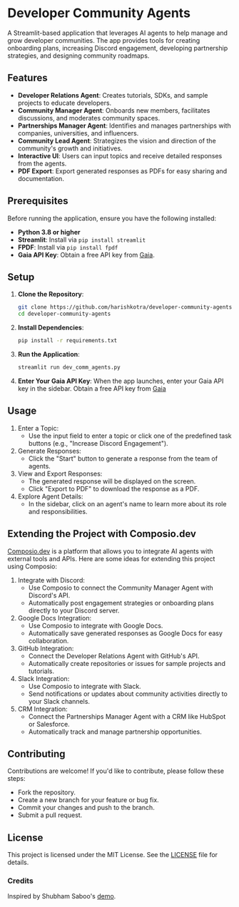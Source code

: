 
# Developer Community Agents

A Streamlit-based application that leverages AI agents to help manage and grow developer communities. The app provides tools for creating onboarding plans, increasing Discord engagement, developing partnership strategies, and designing community roadmaps.

## Features

- **Developer Relations Agent**: Creates tutorials, SDKs, and sample projects to educate developers.
- **Community Manager Agent**: Onboards new members, facilitates discussions, and moderates community spaces.
- **Partnerships Manager Agent**: Identifies and manages partnerships with companies, universities, and influencers.
- **Community Lead Agent**: Strategizes the vision and direction of the community's growth and initiatives.
- **Interactive UI**: Users can input topics and receive detailed responses from the agents.
- **PDF Export**: Export generated responses as PDFs for easy sharing and documentation.

## Prerequisites

Before running the application, ensure you have the following installed:

- **Python 3.8 or higher**
- **Streamlit**: Install via `pip install streamlit`
- **FPDF**: Install via `pip install fpdf`
- **Gaia API Key**: Obtain a free API key from [Gaia](https://docs.gaianet.ai/getting-started/authentication).

## Setup

1. **Clone the Repository**:
   ```bash
   git clone https://github.com/harishkotra/developer-community-agents.git
   cd developer-community-agents
   ```
2. **Install Dependencies**:
   ```bash
   pip install -r requirements.txt
   ```
3. **Run the Application**:
   ```bash
   streamlit run dev_comm_agents.py
   ```
4. **Enter Your Gaia API Key**:
  When the app launches, enter your Gaia API key in the sidebar. Obtain a free API key from [Gaia](https://docs.gaianet.ai/getting-started/authentication)

## Usage

1. Enter a Topic:
	- Use the input field to enter a topic or click one of the predefined task buttons (e.g., "Increase Discord Engagement").
2. Generate Responses:
	-	Click the "Start" button to generate a response from the team of agents.
3. View and Export Responses:
	- The generated response will be displayed on the screen.
	- Click "Export to PDF" to download the response as a PDF.
4. Explore Agent Details:
	- In the sidebar, click on an agent's name to learn more about its role and responsibilities.

## Extending the Project with Composio.dev

[Composio.dev](https://composio.dev) is a platform that allows you to integrate AI agents with external tools and APIs. Here are some ideas for extending this project using Composio:
1. Integrate with Discord:
	- Use Composio to connect the Community Manager Agent with Discord's API.
	- Automatically post engagement strategies or onboarding plans directly to your Discord server.
2. Google Docs Integration:
	- Use Composio to integrate with Google Docs.
	- Automatically save generated responses as Google Docs for easy collaboration.
3. GitHub Integration:
	- Connect the Developer Relations Agent with GitHub's API.
	- Automatically create repositories or issues for sample projects and tutorials.
4. Slack Integration:
	- Use Composio to integrate with Slack.
	- Send notifications or updates about community activities directly to your Slack channels.
5. CRM Integration:
	- Connect the Partnerships Manager Agent with a CRM like HubSpot or Salesforce.
	- Automatically track and manage partnership opportunities.

## Contributing
Contributions are welcome! If you'd like to contribute, please follow these steps:

- Fork the repository.
- Create a new branch for your feature or bug fix.
- Commit your changes and push to the branch.
- Submit a pull request.

## License
This project is licensed under the MIT License. See the [LICENSE](LICENSE.md) file for details.

### Credits
Inspired by Shubham Saboo's [demo](https://github.com/Shubhamsaboo/awesome-llm-apps/tree/main/ai_agent_tutorials/ai_teaching_agent_team).

